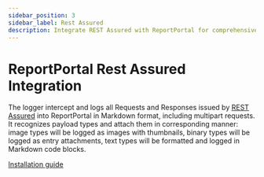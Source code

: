 ```yaml
---
sidebar_position: 3
sidebar_label: Rest Assured
description: Integrate REST Assured with ReportPortal for comprehensive test automation reporting and API testing request/response logging.
---
```


# ReportPortal Rest Assured Integration

The logger intercept and logs all Requests and Responses issued by [REST Assured](https://rest-assured.io/) into ReportPortal in Markdown format, including multipart
requests. It recognizes payload types and attach them in corresponding manner: image types will be logged as images with thumbnails, binary
types will be logged as entry attachments, text types will be formatted and logged in Markdown code blocks.

[Installation guide](https://github.com/reportportal/logger-java-rest-assured#readme)
